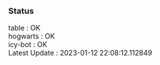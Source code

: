 ### Status


table : OK  
hogwarts : OK  
icy-bot : OK  
Latest Update : 2023-01-12 22:08:12.112849
